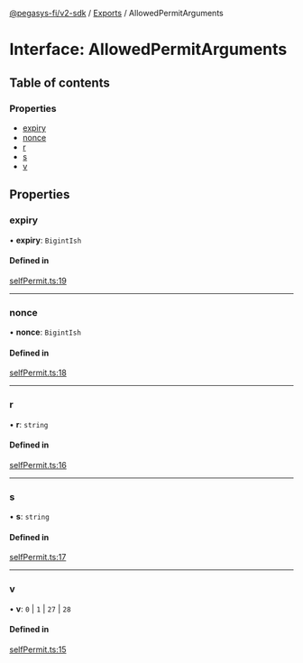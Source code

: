 [@pegasys-fi/v2-sdk](../README.md) / [Exports](../modules.md) / AllowedPermitArguments

# Interface: AllowedPermitArguments

## Table of contents

### Properties

- [expiry](AllowedPermitArguments.md#expiry)
- [nonce](AllowedPermitArguments.md#nonce)
- [r](AllowedPermitArguments.md#r)
- [s](AllowedPermitArguments.md#s)
- [v](AllowedPermitArguments.md#v)

## Properties

### expiry

• **expiry**: `BigintIsh`

#### Defined in

[selfPermit.ts:19](https://github.com/Uniswap/v2-sdk/blob/08a7c05/src/selfPermit.ts#L19)

___

### nonce

• **nonce**: `BigintIsh`

#### Defined in

[selfPermit.ts:18](https://github.com/Uniswap/v2-sdk/blob/08a7c05/src/selfPermit.ts#L18)

___

### r

• **r**: `string`

#### Defined in

[selfPermit.ts:16](https://github.com/Uniswap/v2-sdk/blob/08a7c05/src/selfPermit.ts#L16)

___

### s

• **s**: `string`

#### Defined in

[selfPermit.ts:17](https://github.com/Uniswap/v2-sdk/blob/08a7c05/src/selfPermit.ts#L17)

___

### v

• **v**: ``0`` \| ``1`` \| ``27`` \| ``28``

#### Defined in

[selfPermit.ts:15](https://github.com/Uniswap/v2-sdk/blob/08a7c05/src/selfPermit.ts#L15)
